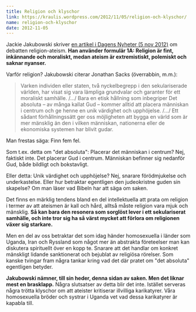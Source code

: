 ```yaml
---
title: Religion och klyschor
link: https://kraulis.wordpress.com/2012/11/05/religion-och-klyschor/
name: religion-och-klyschor
date: 2012-11-05
---
```

Jackie Jakubowski skriver [en artikel i Dagens Nyheter (5 nov 2012)](http://www.dn.se/kultur-noje/debatt-essa/nar-dogmerna-dor-lever-traditionerna-vidare) om debatten religion-ateism. **Han använder formulär 1A: Religion är fint, inkännande och moraliskt, medan ateism är extremistiskt, polemiskt och saknar nyanser.**

Varför religion? Jakubowski citerar Jonathan Sacks (överrabbin, m.m.):



> Varken individen eller staten, två nyckelbegrepp i den sekulariserade världen, har visat sig vara lämpliga grundvalar och garanter för ett moraliskt samhälle. /…/ Bara en etisk hållning som inbegriper Det absoluta – av många kallat Gud – kommer alltid att placera människan i centrum och ge henne en unik värdighet och upphöjelse. /…/ Ett sådant förhållningssätt ger oss möjligheten att bygga en värld som är mer mänsklig än den i vilken människan, nationerna eller de ekonomiska systemen har blivit gudar.

Man frestas säga: Finn fem fel.

Som t.ex. detta om "det absoluta": Placerar det människan i centrum? Nej, faktiskt inte. Det placerar Gud i centrum. Människan befinner sig nedanför Gud, både bildligt och bokstavligt.

Eller detta: Unik värdighet och upphöjelse? Nej, snarare förödmjukelse och underkastelse. Eller hur betraktar egentligen den judeokristne guden sin skapelse? Om man läser vad Bibeln har att säga om saken.

Det finns en märklig tendens bland en del intellektuella att prata om religion i termer av att ateismen är kall och hård, alltså måste religion vara mjuk och mänsklig. **Så kan bara den resonera som sorglöst lever i ett sekulariserat samhälle, och inte tror sig ha så värst mycket att förlora om religionen växer sig starkare.**

Men en del av oss betraktar det som idag händer homosexuella i länder som Uganda, Iran och Ryssland som något mer än abstrakta företeelser man kan diskutera spirituellt över en kopp te. Snarare att det handlar om konkret mänskligt lidande sanktionerat och bejublat av religiösa rörelser. Som kanske tvingar fram några tankar kring vad det där pratet om "det absoluta" egentligen betyder.

**Jakubowski nämner, till sin heder, denna sidan av saken. Men det liknar mest en brasklapp.** Några slutsatser av detta blir det inte. Istället serveras några trötta klyschor om att ateister kritiserar illvilliga karikatyrer. Våra homosexuella bröder och systrar i Uganda vet vad dessa karikatyrer är kapabla till.

